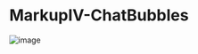 # MarkupIV-ChatBubbles
![image](https://user-images.githubusercontent.com/125915236/224406235-018e5cb8-1668-4046-a0a5-1cf3ffdb146f.png)

